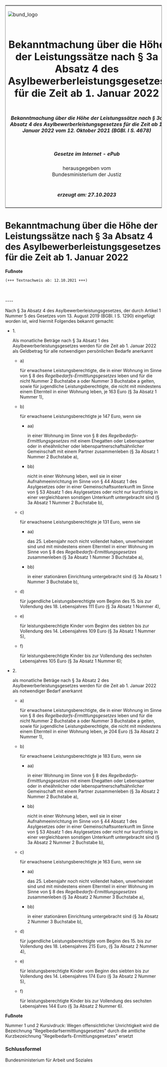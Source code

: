 <span id="DECKBLATT.html"></span>

<table border="0" frame="border" width="100%">

<tr valign="top">

<td align="left">

![bund\_logo](BfJ_2021_Web_de_de.gif)

</td>

<td align="right">

 

</td>

</tr>

<tr align="center" valign="middle">

<td colspan="2">

# Bekanntmachung über die Höhe der Leistungssätze nach § 3a Absatz 4 des Asylbewerberleistungsgesetzes für die Zeit ab 1. Januar 2022

</td>

</tr>

<tr align="center" valign="middle">

<td colspan="2">

##### Bekanntmachung über die Höhe der Leistungssätze nach § 3a Absatz 4 des Asylbewerberleistungsgesetzes für die Zeit ab 1. Januar 2022 vom 12. Oktober 2021 (BGBl. I S. 4678)

</td>

</tr>

<tr align="center" valign="middle">

<td colspan="2">

  
  

##### Gesetze im Internet - ePub  
  
herausgegeben vom  
Bundesministerium der Justiz

</td>

</tr>

<tr align="center" valign="bottom">

<td colspan="2">

  
  

##### erzeugt am: 27.10.2023

</td>

</tr>

</table>

<span id="BJNR467800021.html"></span>

# Bekanntmachung über die Höhe der Leistungssätze nach § 3a Absatz 4 des Asylbewerberleistungsgesetzes für die Zeit ab 1. Januar 2022

<div>

  
**Fußnote**

<div class="jnhtml">

<div>

<div class="jurAbsatz">

  

``` 
(+++ Textnachweis ab: 12.10.2021 +++)

 
```

</div>

</div>

</div>

</div>

<span id="BJNR467800021BJNE000100000.html"></span>

###   
\----

<div>

<div class="jnhtml">

<div>

<div class="jurAbsatz">

Nach § 3a Absatz 4 des Asylbewerberleistungsgesetzes, der durch Artikel
1 Nummer 5 des Gesetzes vom 13. August 2019 (BGBl. I S. 1290) eingefügt
worden ist, wird hiermit Folgendes bekannt gemacht:

  - 1\.
    
    <div style="">
    
    Als monatliche Beträge nach § 3a Absatz 1 des
    Asylbewerberleistungsgesetzes werden für die Zeit ab 1. Januar 2022
    als Geldbetrag für alle notwendigen persönlichen Bedarfe anerkannt
    
      - a)
        
        <div style="">
        
        für erwachsene Leistungsberechtigte, die in einer Wohnung im
        Sinne von § 8 des
        <span style="font-style:italic;">Regelbedarfs-Ermittlungsgesetzes</span>
        leben und für die nicht Nummer 2 Buchstabe a oder Nummer 3
        Buchstabe a gelten, sowie für jugendliche Leistungsberechtigte,
        die nicht mit mindestens einem Elternteil in einer Wohnung
        leben, je 163 Euro (§ 3a Absatz 1 Nummer 1),
        
        </div>
    
      - b)
        
        <div style="">
        
        für erwachsene Leistungsberechtigte je 147 Euro, wenn sie
        
          - aa)
            
            <div style="">
            
            in einer Wohnung im Sinne von § 8 des
            <span style="font-style:italic;">Regelbedarfs-Ermittlungsgesetzes</span>
            mit einem Ehegatten oder Lebenspartner oder in eheähnlicher
            oder lebenspartnerschaftsähnlicher Gemeinschaft mit einem
            Partner zusammenleben (§ 3a Absatz 1 Nummer 2 Buchstabe a),
            
            </div>
        
          - bb)
            
            <div style="">
            
            nicht in einer Wohnung leben, weil sie in einer
            Aufnahmeeinrichtung im Sinne von § 44 Absatz 1 des
            Asylgesetzes oder in einer Gemeinschaftsunterkunft im Sinne
            von § 53 Absatz 1 des Asylgesetzes oder nicht nur
            kurzfristig in einer vergleichbaren sonstigen Unterkunft
            untergebracht sind (§ 3a Absatz 1 Nummer 2 Buchstabe b),
            
            </div>
        
        </div>
    
      - c)
        
        <div style="">
        
        für erwachsene Leistungsberechtigte je 131 Euro, wenn sie
        
          - aa)
            
            <div style="">
            
            das 25. Lebensjahr noch nicht vollendet haben, unverheiratet
            sind und mit mindestens einem Elternteil in einer Wohnung im
            Sinne von § 8 des
            <span style="font-style:italic;">Regelbedarfs-Ermittlungsgesetzes</span>
            zusammenleben (§ 3a Absatz 1 Nummer 3 Buchstabe a),
            
            </div>
        
          - bb)
            
            <div style="">
            
            in einer stationären Einrichtung untergebracht sind (§ 3a
            Absatz 1 Nummer 3 Buchstabe b),
            
            </div>
        
        </div>
    
      - d)
        
        <div style="">
        
        für jugendliche Leistungsberechtigte vom Beginn des 15. bis zur
        Vollendung des 18. Lebensjahres 111 Euro (§ 3a Absatz 1 Nummer
        4),
        
        </div>
    
      - e)
        
        <div style="">
        
        für leistungsberechtigte Kinder vom Beginn des siebten bis zur
        Vollendung des 14. Lebensjahres 109 Euro (§ 3a Absatz 1 Nummer
        5),
        
        </div>
    
      - f)
        
        <div style="">
        
        für leistungsberechtigte Kinder bis zur Vollendung des sechsten
        Lebensjahres 105 Euro (§ 3a Absatz 1 Nummer 6);
        
        </div>
    
    </div>

  - 2\.
    
    <div style="">
    
    als monatliche Beträge nach § 3a Absatz 2 des
    Asylbewerberleistungsgesetzes werden für die Zeit ab 1. Januar 2022
    als notwendiger Bedarf anerkannt
    
      - a)
        
        <div style="">
        
        für erwachsene Leistungsberechtigte, die in einer Wohnung im
        Sinne von § 8 des
        <span style="font-style:italic;">Regelbedarfs-Ermittlungsgesetzes</span>
        leben und für die nicht Nummer 2 Buchstabe a oder Nummer 3
        Buchstabe a gelten, sowie für jugendliche Leistungsberechtigte,
        die nicht mit mindestens einem Elternteil in einer Wohnung
        leben, je 204 Euro (§ 3a Absatz 2 Nummer 1),
        
        </div>
    
      - b)
        
        <div style="">
        
        für erwachsene Leistungsberechtigte je 183 Euro, wenn sie
        
          - aa)
            
            <div style="">
            
            in einer Wohnung im Sinne von § 8 des
            <span style="font-style:italic;">Regelbedarfs-Ermittlungsgesetzes</span>
            mit einem Ehegatten oder Lebenspartner oder in eheähnlicher
            oder lebenspartnerschaftsähnlicher Gemeinschaft mit einem
            Partner zusammenleben (§ 3a Absatz 2 Nummer 2 Buchstabe a),
            
            </div>
        
          - bb)
            
            <div style="">
            
            nicht in einer Wohnung leben, weil sie in einer
            Aufnahmeeinrichtung im Sinne von § 44 Absatz 1 des
            Asylgesetzes oder in einer Gemeinschaftsunterkunft im Sinne
            von § 53 Absatz 1 des Asylgesetzes oder nicht nur
            kurzfristig in einer vergleichbaren sonstigen Unterkunft
            untergebracht sind (§ 3a Absatz 2 Nummer 2 Buchstabe b),
            
            </div>
        
        </div>
    
      - c)
        
        <div style="">
        
        für erwachsene Leistungsberechtigte je 163 Euro, wenn sie
        
          - aa)
            
            <div style="">
            
            das 25. Lebensjahr noch nicht vollendet haben, unverheiratet
            sind und mit mindestens einem Elternteil in einer Wohnung im
            Sinne von § 8 des
            <span style="font-style:italic;">Regelbedarfs-Ermittlungsgesetzes</span>
            zusammenleben (§ 3a Absatz 2 Nummer 3 Buchstabe a),
            
            </div>
        
          - bb)
            
            <div style="">
            
            in einer stationären Einrichtung untergebracht sind (§ 3a
            Absatz 2 Nummer 3 Buchstabe b),
            
            </div>
        
        </div>
    
      - d)
        
        <div style="">
        
        für jugendliche Leistungsberechtigte vom Beginn des 15. bis zur
        Vollendung des 18. Lebensjahres 215 Euro, (§ 3a Absatz 2 Nummer
        4),
        
        </div>
    
      - e)
        
        <div style="">
        
        für leistungsberechtigte Kinder vom Beginn des siebten bis zur
        Vollendung des 14. Lebensjahres 174 Euro (§ 3a Absatz 2 Nummer
        5),
        
        </div>
    
      - f)
        
        <div style="">
        
        für leistungsberechtigte Kinder bis zur Vollendung des sechsten
        Lebensjahres 144 Euro (§ 3a Absatz 2 Nummer 6).
        
        </div>
    
    </div>

</div>

</div>

</div>

</div>

<div>

  
**Fußnote**

<div class="jnhtml">

<div>

<div class="jurAbsatz">

Nummer 1 und 2 Kursivdruck: Wegen offensichtlicher Unrichtigkeit wird
die Bezeichnung "Regelbedarfsermittlungsgesetzes" durch die amtliche
Kurzbezeichnung "Regelbedarfs-Ermittlungsgesetzes" ersetzt

</div>

</div>

</div>

</div>

<span id="BJNR467800021BJNE000200000.html"></span>

### Schlussformel  

<div>

<div class="jnhtml">

<div>

<div class="jurAbsatz">

<span class="SP">Bundesministerium für Arbeit und Soziales</span>

</div>

</div>

</div>

</div>
